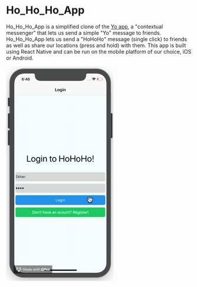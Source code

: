 # Ho_Ho_Ho_App

Ho_Ho_Ho_App is a simplified clone of the [Yo
app](https://www.justyo.co/), a "contextual messenger" that lets us send a
simple "Yo" message to friends. Ho_Ho_Ho_App lets us send a "HoHoHo" message (single click) to friends as well as share our locations (press and hold) with them. This app is built using React Native and can be run on the mobile platform of our choice, iOS or Android.

![](HoHoHo_demo.gif)
